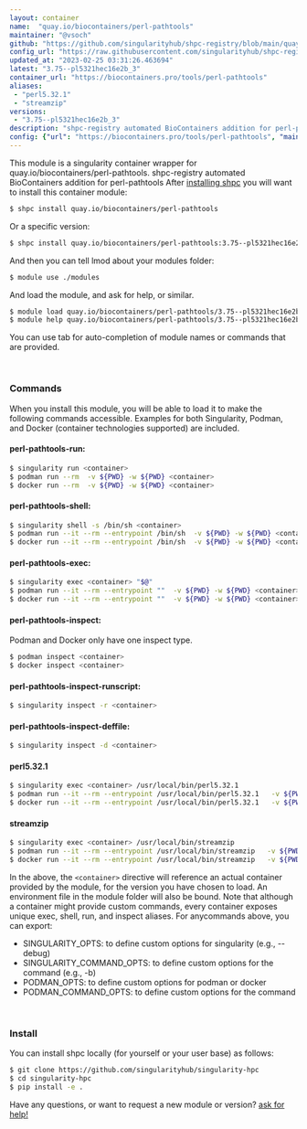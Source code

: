 ```yaml
---
layout: container
name:  "quay.io/biocontainers/perl-pathtools"
maintainer: "@vsoch"
github: "https://github.com/singularityhub/shpc-registry/blob/main/quay.io/biocontainers/perl-pathtools/container.yaml"
config_url: "https://raw.githubusercontent.com/singularityhub/shpc-registry/main/quay.io/biocontainers/perl-pathtools/container.yaml"
updated_at: "2023-02-25 03:31:26.463694"
latest: "3.75--pl5321hec16e2b_3"
container_url: "https://biocontainers.pro/tools/perl-pathtools"
aliases:
 - "perl5.32.1"
 - "streamzip"
versions:
 - "3.75--pl5321hec16e2b_3"
description: "shpc-registry automated BioContainers addition for perl-pathtools"
config: {"url": "https://biocontainers.pro/tools/perl-pathtools", "maintainer": "@vsoch", "description": "shpc-registry automated BioContainers addition for perl-pathtools", "latest": {"3.75--pl5321hec16e2b_3": "sha256:2e0631751c69f7bc0456e8450f556c4e703e14c8e19a73f523b94737e97639ea"}, "tags": {"3.75--pl5321hec16e2b_3": "sha256:2e0631751c69f7bc0456e8450f556c4e703e14c8e19a73f523b94737e97639ea"}, "docker": "quay.io/biocontainers/perl-pathtools", "aliases": {"perl5.32.1": "/usr/local/bin/perl5.32.1", "streamzip": "/usr/local/bin/streamzip"}}
---
```


This module is a singularity container wrapper for quay.io/biocontainers/perl-pathtools.
shpc-registry automated BioContainers addition for perl-pathtools
After [installing shpc](#install) you will want to install this container module:


```bash
$ shpc install quay.io/biocontainers/perl-pathtools
```

Or a specific version:

```bash
$ shpc install quay.io/biocontainers/perl-pathtools:3.75--pl5321hec16e2b_3
```

And then you can tell lmod about your modules folder:

```bash
$ module use ./modules
```

And load the module, and ask for help, or similar.

```bash
$ module load quay.io/biocontainers/perl-pathtools/3.75--pl5321hec16e2b_3
$ module help quay.io/biocontainers/perl-pathtools/3.75--pl5321hec16e2b_3
```

You can use tab for auto-completion of module names or commands that are provided.

<br>

### Commands

When you install this module, you will be able to load it to make the following commands accessible.
Examples for both Singularity, Podman, and Docker (container technologies supported) are included.

#### perl-pathtools-run:

```bash
$ singularity run <container>
$ podman run --rm  -v ${PWD} -w ${PWD} <container>
$ docker run --rm  -v ${PWD} -w ${PWD} <container>
```

#### perl-pathtools-shell:

```bash
$ singularity shell -s /bin/sh <container>
$ podman run --it --rm --entrypoint /bin/sh  -v ${PWD} -w ${PWD} <container>
$ docker run --it --rm --entrypoint /bin/sh  -v ${PWD} -w ${PWD} <container>
```

#### perl-pathtools-exec:

```bash
$ singularity exec <container> "$@"
$ podman run --it --rm --entrypoint ""  -v ${PWD} -w ${PWD} <container> "$@"
$ docker run --it --rm --entrypoint ""  -v ${PWD} -w ${PWD} <container> "$@"
```

#### perl-pathtools-inspect:

Podman and Docker only have one inspect type.

```bash
$ podman inspect <container>
$ docker inspect <container>
```

#### perl-pathtools-inspect-runscript:

```bash
$ singularity inspect -r <container>
```

#### perl-pathtools-inspect-deffile:

```bash
$ singularity inspect -d <container>
```


#### perl5.32.1

```bash
$ singularity exec <container> /usr/local/bin/perl5.32.1
$ podman run --it --rm --entrypoint /usr/local/bin/perl5.32.1   -v ${PWD} -w ${PWD} <container> -c " $@"
$ docker run --it --rm --entrypoint /usr/local/bin/perl5.32.1   -v ${PWD} -w ${PWD} <container> -c " $@"
```


#### streamzip

```bash
$ singularity exec <container> /usr/local/bin/streamzip
$ podman run --it --rm --entrypoint /usr/local/bin/streamzip   -v ${PWD} -w ${PWD} <container> -c " $@"
$ docker run --it --rm --entrypoint /usr/local/bin/streamzip   -v ${PWD} -w ${PWD} <container> -c " $@"
```



In the above, the `<container>` directive will reference an actual container provided
by the module, for the version you have chosen to load. An environment file in the
module folder will also be bound. Note that although a container
might provide custom commands, every container exposes unique exec, shell, run, and
inspect aliases. For anycommands above, you can export:

 - SINGULARITY_OPTS: to define custom options for singularity (e.g., --debug)
 - SINGULARITY_COMMAND_OPTS: to define custom options for the command (e.g., -b)
 - PODMAN_OPTS: to define custom options for podman or docker
 - PODMAN_COMMAND_OPTS: to define custom options for the command

<br>

### Install

You can install shpc locally (for yourself or your user base) as follows:

```bash
$ git clone https://github.com/singularityhub/singularity-hpc
$ cd singularity-hpc
$ pip install -e .
```

Have any questions, or want to request a new module or version? [ask for help!](https://github.com/singularityhub/singularity-hpc/issues)